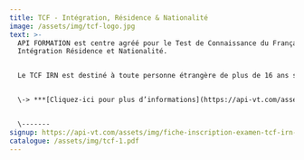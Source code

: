 ```yaml
---
title: T﻿CF - Intégration, Résidence & Nationalité
image: /assets/img/tcf-logo.jpg
text: >-
  API FORMATION est centre agréé pour le Test de Connaissance du Français-
  Intégration Résidence et Nationalité. 


  Le TCF IRN est destiné à toute personne étrangère de plus de 16 ans souhaitant valider son niveau de français.


  \-﻿> ***[C﻿liquez-ici pour plus d’informations](https://api-vt.com/assets/img/affiche-tcf.pdf)***<-﻿


  \-﻿------
signup: https://api-vt.com/assets/img/fiche-inscription-examen-tcf-irn-v1.pdf
catalogue: /assets/img/tcf-1.pdf
---
```

